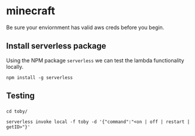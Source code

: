# minecraft

Be sure your enviornment has valid aws creds before you begin.

## Install serverless package
Using the NPM package `serverless` we can test the lambda functionality locally.

```
npm install -g serverless
```

## Testing

###
```
cd toby/
```
```
serverless invoke local -f toby -d '{"command":"<on | off | restart | getID>"}'
```
